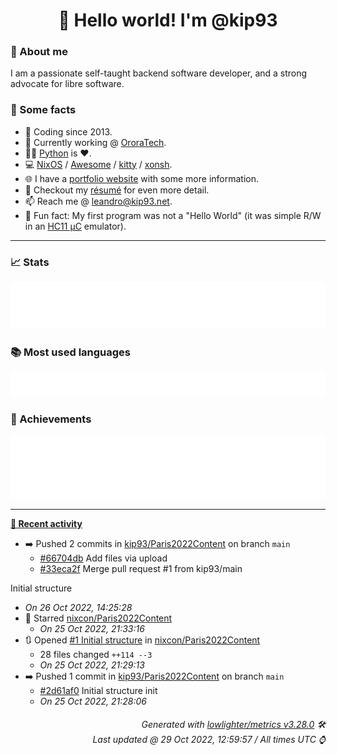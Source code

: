 <!-- README template, populated using this action:
     https://github.com/kip93/kip93/blob/main/.github/workflows/readme.yml. -->

<h1 align="center">👋 Hello world! I'm @kip93</h1> <!-- LOGIN => username -->

### 👤 About me

I am a passionate self-taught backend software developer, and a strong advocate for libre software.


### 💬 Some facts

* 📅 Coding since 2013.
* 💼 Currently working @ [OroraTech](https://ororatech.com/).
* 👨‍💻 [Python](https://github.com/search?q=user%3Akip93&l=python) is ❤️. <!-- LOGIN => username -->
* 💻 [NixOS](https://github.com/NixOS/) /
     [Awesome](https://github.com/awesomeWM/) /
     [kitty](https://github.com/kovidgoyal/kitty/) /
     [xonsh](https://github.com/xonsh/).
* 🌐 I have a [portfolio website](https://kip93.net/) with some more information.
* 📝 Checkout my [résumé](https://kip93.net/resume/) for even more detail.
* 📫 Reach me @ [leandro@kip93.net](mailto:leandro@kip93.net).
* 🎲 Fun fact: My first program was not a "Hello World" (it was simple R/W in an [HC11 µC](https://en.wikipedia.org/wiki/68HC11) emulator).


-----------------------------------------------------------------------------------------------------------------------


### 📈 Stats

![](./stats.svg)


### 📚 Most used languages <!-- by percentage, in decreasing order -->

![](./languages.svg)


### 🏅 Achievements

![](./achievements.svg)


-----------------------------------------------------------------------------------------------------------------------


**[📰 Recent activity](https://github.com/kip93)**
* ➡️ Pushed 2 commits in [kip93/Paris2022Content](https://github.com/kip93/Paris2022Content) on branch `main`
  * [#66704db](https://github.com/kip93/Paris2022Content/commit/66704db) Add files via upload
  * [#33eca2f](https://github.com/kip93/Paris2022Content/commit/33eca2f) Merge pull request #1 from kip93/main

Initial structure
  * *On 26 Oct 2022, 14:25:28*
* 🌟 Starred [nixcon/Paris2022Content](https://github.com/nixcon/Paris2022Content)
  * *On 25 Oct 2022, 21:33:16*
* 🔃 Opened [#1 Initial structure](https://github.com/nixcon/Paris2022Content/pull/1) in [nixcon/Paris2022Content](https://github.com/nixcon/Paris2022Content)
  * 28 files changed `++114 --3`
  * *On 25 Oct 2022, 21:29:13*
* ➡️ Pushed 1 commit in [kip93/Paris2022Content](https://github.com/kip93/Paris2022Content) on branch `main`
  * [#2d61af0](https://github.com/kip93/Paris2022Content/commit/2d61af0) Initial structure init
  * *On 25 Oct 2022, 21:28:06*
 <!-- Last activity -->


<h6 align="right"><em>
    Generated with <a href="https://github.com/lowlighter/metrics/tree/latest/">lowlighter/metrics v3.28.0</a> 🛠️<br> <!-- VERSION => MAJOR.minor.patch -->
    Last updated @ 29 Oct 2022, 12:59:57 / All times UTC ⌚ <!-- meta.generated => DD/MM/YYYY, hh:mm -->
</em></h6>
